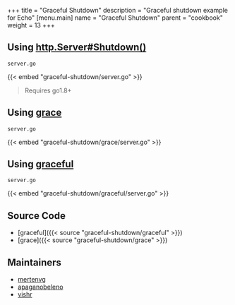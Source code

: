 +++
title = "Graceful Shutdown"
description = "Graceful shutdown example for Echo"
[menu.main]
  name = "Graceful Shutdown"
  parent = "cookbook"
  weight = 13
+++

## Using [http.Server#Shutdown()](https://golang.org/pkg/net/http/#Server.Shutdown)

`server.go`

{{< embed "graceful-shutdown/server.go" >}}

> Requires go1.8+

## Using [grace](https://github.com/facebookgo/grace)

`server.go`

{{< embed "graceful-shutdown/grace/server.go" >}}

## Using [graceful](https://github.com/tylerb/graceful)

`server.go`

{{< embed "graceful-shutdown/graceful/server.go" >}}

## Source Code

- [graceful]({{< source "graceful-shutdown/graceful" >}})
- [grace]({{< source "graceful-shutdown/grace" >}})

## Maintainers

- [mertenvg](https://github.com/mertenvg)
- [apaganobeleno](https://github.com/apaganobeleno)
- [vishr](https://github.com/vishr)
